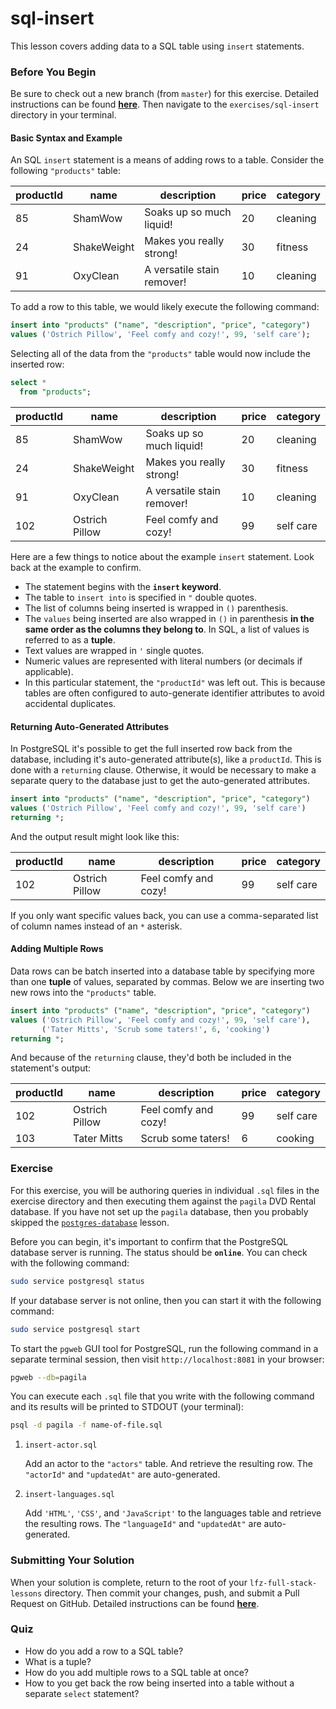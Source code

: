 # sql-insert

This lesson covers adding data to a SQL table using `insert` statements.

### Before You Begin

Be sure to check out a new branch (from `master`) for this exercise. Detailed instructions can be found [**here**](../../guides/before-each-exercise.md). Then navigate to the `exercises/sql-insert` directory in your terminal.

#### Basic Syntax and Example

An SQL `insert` statement is a means of adding rows to a table. Consider the following `"products"` table:

| productId | name        | description                | price | category |
|-----------|-------------|----------------------------|-------|----------|
| 85        | ShamWow     | Soaks up so much liquid!   | 20    | cleaning |
| 24        | ShakeWeight | Makes you really strong!   | 30    | fitness  |
| 91        | OxyClean    | A versatile stain remover! | 10    | cleaning |

To add a row to this table, we would likely execute the following command:

```sql
insert into "products" ("name", "description", "price", "category")
values ('Ostrich Pillow', 'Feel comfy and cozy!', 99, 'self care');
```

Selecting all of the data from the `"products"` table would now include the inserted row:

```sql
select *
  from "products";
```

| productId | name           | description                | price | category  |
|-----------|----------------|----------------------------|-------|-----------|
| 85        | ShamWow        | Soaks up so much liquid!   | 20    | cleaning  |
| 24        | ShakeWeight    | Makes you really strong!   | 30    | fitness   |
| 91        | OxyClean       | A versatile stain remover! | 10    | cleaning  |
| 102       | Ostrich Pillow | Feel comfy and cozy!       | 99    | self care |

Here are a few things to notice about the example `insert` statement. Look back at the example to confirm.

- The statement begins with the **`insert` keyword**.
- The table to `insert into` is specified in `"` double quotes.
- The list of columns being inserted is wrapped in `()` parenthesis.
- The `values` being inserted are also wrapped in `()` in parenthesis **in the same order as the columns they belong to**. In SQL, a list of values is referred to as a **tuple**.
- Text values are wrapped in `'` single quotes.
- Numeric values are represented with literal numbers (or decimals if applicable).
- In this particular statement, the `"productId"` was left out. This is because tables are often configured to auto-generate identifier attributes to avoid accidental duplicates.

#### Returning Auto-Generated Attributes

In PostgreSQL it's possible to get the full inserted row back from the database, including it's auto-generated attribute(s), like a `productId`. This is done with a `returning` clause. Otherwise, it would be necessary to make a separate query to the database just to get the auto-generated attributes.

```sql
insert into "products" ("name", "description", "price", "category")
values ('Ostrich Pillow', 'Feel comfy and cozy!', 99, 'self care')
returning *;
```

And the output result might look like this:

| productId | name           | description          | price | category  |
|-----------|----------------|----------------------|-------|-----------|
| 102       | Ostrich Pillow | Feel comfy and cozy! | 99    | self care |

If you only want specific values back, you can use a comma-separated list of column names instead of an `*` asterisk.

#### Adding Multiple Rows

Data rows can be batch inserted into a database table by specifying more than one **tuple** of values, separated by commas. Below we are inserting two new rows into the `"products"` table.

```sql
insert into "products" ("name", "description", "price", "category")
values ('Ostrich Pillow', 'Feel comfy and cozy!', 99, 'self care'),
       ('Tater Mitts', 'Scrub some taters!', 6, 'cooking')
returning *;
```

And because of the `returning` clause, they'd both be included in the statement's output:

| productId | name           | description          | price | category  |
|-----------|----------------|----------------------|-------|-----------|
| 102       | Ostrich Pillow | Feel comfy and cozy! | 99    | self care |
| 103       | Tater Mitts    | Scrub some taters!   | 6     | cooking   |


### Exercise

For this exercise, you will be authoring queries in individual `.sql` files in the exercise directory and then executing them against the `pagila` DVD Rental database. If you have not set up the `pagila` database, then you probably skipped the [`postgres-database`](../postgres-database) lesson.

Before you can begin, it's important to confirm that the PostgreSQL database server is running. The status should be **`online`**. You can check with the following command:

```bash
sudo service postgresql status
```

If your database server is not online, then you can start it with the following command:

```bash
sudo service postgresql start
```

To start the `pgweb` GUI tool for PostgreSQL, run the following command in a separate terminal session, then visit `http://localhost:8081` in your browser:

```bash
pgweb --db=pagila
```

You can execute each `.sql` file that you write with the following command and its results will be printed to STDOUT (your terminal):

```bash
psql -d pagila -f name-of-file.sql
```

1. `insert-actor.sql`

    Add an actor to the `"actors"` table. And retrieve the resulting row. The `"actorId"` and `"updatedAt"` are auto-generated.

1. `insert-languages.sql`

    Add `'HTML'`, `'CSS'`, and `'JavaScript'` to the languages table and retrieve the resulting rows. The `"languageId"` and `"updatedAt"` are auto-generated.

### Submitting Your Solution

When your solution is complete, return to the root of your `lfz-full-stack-lessons` directory. Then commit your changes, push, and submit a Pull Request on GitHub. Detailed instructions can be found [**here**](../../guides/after-each-exercise.md).

### Quiz

- How do you add a row to a SQL table?
- What is a tuple?
- How do you add multiple rows to a SQL table at once?
- How to you get back the row being inserted into a table without a separate `select` statement?

